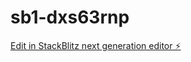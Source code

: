 # sb1-dxs63rnp

[Edit in StackBlitz next generation editor ⚡️](https://stackblitz.com/~/github.com/domtom53/sb1-dxs63rnp)
